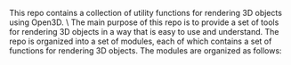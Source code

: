 This repo contains a collection of utility functions for rendering 3D objects using Open3D. \\
The main purpose of this repo is to provide a set of tools for rendering 3D objects in a way that is easy to use and understand.
The repo is organized into a set of modules, each of which contains a set of functions for rendering 3D objects. 
The modules are organized as follows: